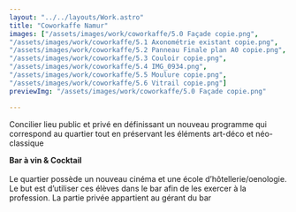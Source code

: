 ```yaml
---
layout: "../../layouts/Work.astro"
title: "Coworkaffe Namur"
images: ["/assets/images/work/coworkaffe/5.0 Façade copie.png",
"/assets/images/work/coworkaffe/5.1 Axonométrie existant copie.png",
"/assets/images/work/coworkaffe/5.2 Panneau Finale plan A0 copie.png",
"/assets/images/work/coworkaffe/5.3 Couloir copie.png",
"/assets/images/work/coworkaffe/5.4 IMG_0934.png",
"/assets/images/work/coworkaffe/5.5 Moulure copie.png",
"/assets/images/work/coworkaffe/5.6 Vitrail copie.png"]
previewImg: "/assets/images/work/coworkaffe/5.0 Façade copie.png"

---
```


Concilier lieu public et privé en définissant un nouveau programme qui 
correspond au quartier tout en préservant les éléments art-déco et   néo-classique

**Bar à vin & Cocktail**
<br />
<br />
Le quartier possède un nouveau cinéma et une école d’hôtellerie/oenologie. Le but est d’utiliser ces élèves dans le bar afin de les exercer à la profession. La partie privée appartient au gérant du bar 
